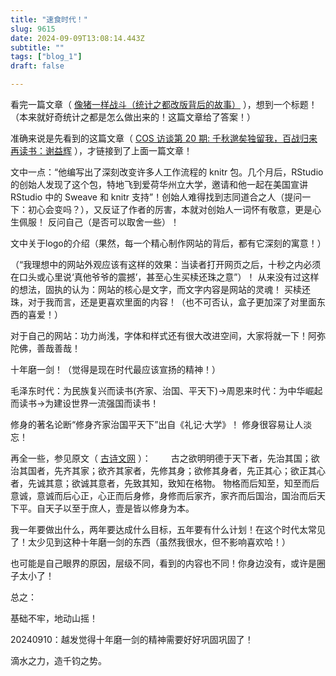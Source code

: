 ```yaml
--- 
title: "速食时代！" 
slug: 9615
date: 2024-09-09T13:08:14.443Z 
subtitle: "" 
tags: ["blog_1"] 
draft: false

--- 
```



看完一篇文章（ [像猪一样战斗（统计之都改版背后的故事）](https://yihui.org/cn/2010/12/fighting-like-a-pig/) ），想到一个标题！（本来就好奇统计之都是怎么做出来的！这篇文章给了答案！）

准确来说是先看到的这篇文章（ [COS 访谈第 20 期: 千秋邈矣独留我，百战归来再读书：谢益辉](https://cosx.org/2016/01/interview-of-xieyihui/) ），才链接到了上面一篇文章！

文中一点：“他编写出了深刻改变许多人工作流程的 knitr 包。几个月后，RStudio 的创始人发现了这个包，特地飞到爱荷华州立大学，邀请和他一起在美国宣讲 RStudio 中的 Sweave 和 knitr 支持”！创始人难得找到志同道合之人（提问一下：初心会变吗？），又反证了作者的厉害，本就对创始人一词怀有敬意，更是心生佩服！       反问自己（是否可以取舍一些）！

文中关于logo的介绍（果然，每一个精心制作网站的背后，都有它深刻的寓意！）

（“我理想中的网站外观应该有这样的效果：当读者打开网页之后，十秒之内必须在口头或心里说‘真他爷爷的震撼’，甚至心生买椟还珠之意”）！ 从来没有过这样的想法，固执的认为：网站的核心是文字，而文字内容是网站的灵魂！  买椟还珠，对于我而言，还是更喜欢里面的内容！（也不可否认，盒子更加深了对里面东西的喜爱！）

对于自己的网站：功力尚浅，字体和样式还有很大改进空间，大家将就一下！阿弥陀佛，善哉善哉！

十年磨一剑！（觉得是现在时代最应该宣扬的精神！）

毛泽东时代：为民族复兴而读书(齐家、治国、平天下)->周恩来时代：为中华崛起而读书->为建设世界一流强国而读书！  

修身的著名论断“修身齐家治国平天下”出自《礼记·大学》！  修身很容易让人淡忘！

再全一些，参见原文（ [古诗文网](https://www.gushiwen.cn/shiwenv_b686971f921c.aspx) ）：
　　古之欲明明德于天下者，先治其国；欲治其国者，先齐其家；欲齐其家者，先修其身；欲修其身者，先正其心；欲正其心者，先诚其意；欲诚其意者，先致其知，致知在格物。
 物格而后知至，知至而后意诚，意诚而后心正，心正而后身修，身修而后家齐，家齐而后国治，国治而后天下平。自天子以至于庶人，壹是皆以修身为本。




我一年要做出什么，两年要达成什么目标，五年要有什么计划！在这个时代太常见了！太少见到这种十年磨一剑的东西（虽然我很水，但不影响喜欢哈！）

也可能是自己眼界的原因，层级不同，看到的内容也不同！你身边没有，或许是圈子太小了！




总之：

基础不牢，地动山摇！




20240910：越发觉得十年磨一剑的精神需要好好巩固巩固了！

滴水之力，造千钧之势。

